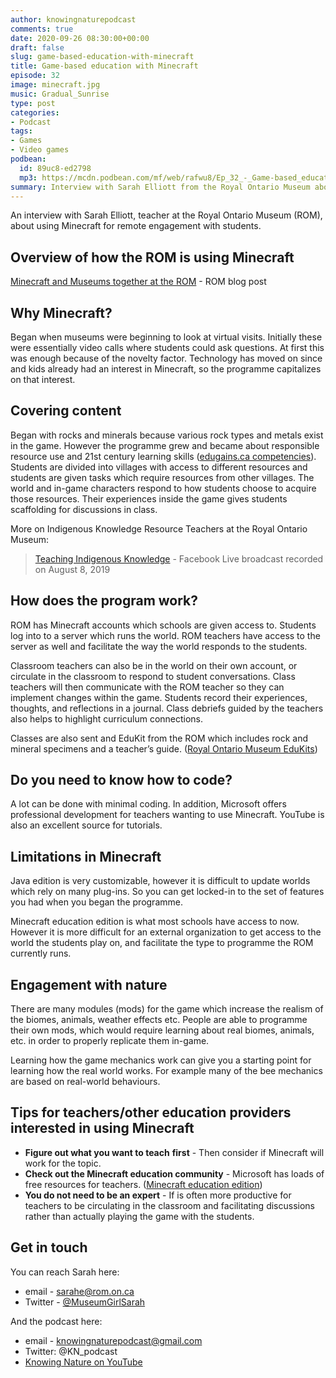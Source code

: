 ```yaml
---
author: knowingnaturepodcast
comments: true
date: 2020-09-26 08:30:00+00:00
draft: false
slug: game-based-education-with-minecraft
title: Game-based education with Minecraft
episode: 32
image: minecraft.jpg
music: Gradual_Sunrise
type: post
categories:
- Podcast
tags:
- Games
- Video games
podbean:
  id: 89uc8-ed2798
  mp3: https://mcdn.podbean.com/mf/web/rafwu8/Ep_32_-_Game-based_education_with_Minecraft87j4i.mp3
summary: Interview with Sarah Elliott from the Royal Ontario Museum about using Minecraft for remote engagement with students.
---
```


An interview with Sarah Elliott, teacher at the Royal Ontario Museum (ROM),
about using Minecraft for remote engagement with students.

## Overview of how the ROM is using Minecraft

[Minecraft and Museums together at the ROM](https://www.rom.on.ca/en/blog/minecraft-and-museums-together-at-the-rom) \- ROM blog post

## Why Minecraft?

Began when museums were beginning to look at virtual visits. Initially these
were essentially video calls where students could ask questions. At first this
was enough because of the novelty factor. Technology has moved on since and
kids already had an interest in Minecraft, so the programme capitalizes on
that interest.

## Covering content

Began with rocks and minerals because various rock types and metals exist in the game. However the programme grew and became about responsible resource use and 21st century learning skills ([edugains.ca competencies](http://www.edugains.ca/resources21CL/21stCenturyLearning/FrameworkofGlobalCompetencies_AODA.pdf)). Students are divided into villages with access to different resources and students are given tasks which require resources from other villages. The world and in-game characters respond to how students choose to acquire those resources. Their experiences inside the game gives students scaffolding for discussions in class.

More on Indigenous Knowledge Resource Teachers at the Royal Ontario Museum:

> [Teaching Indigenous Knowledge](https://www.rom.on.ca/en/rom-at-home/indigenous-insights/teaching-indigenous-knowledge) \- Facebook Live broadcast recorded on August 8, 2019

## How does the program work?

ROM has Minecraft accounts which schools are given access to. Students log
into to a server which runs the world. ROM teachers have access to the server
as well and facilitate the way the world responds to the students.

Classroom teachers can also be in the world on their own account, or circulate
in the classroom to respond to student conversations. Class teachers will then
communicate with the ROM teacher so they can implement changes within the
game. Students record their experiences, thoughts, and reflections in a
journal. Class debriefs guided by the teachers also helps to highlight
curriculum connections.

Classes are also sent and EduKit from the ROM which includes rock and mineral specimens and a teacher’s guide. ([Royal Ontario Museum EduKits](https://www.rom.on.ca/en/learn/travelling-programs/travelling-edukits))

## Do you need to know how to code?

A lot can be done with minimal coding. In addition, Microsoft offers
professional development for teachers wanting to use Minecraft. YouTube is
also an excellent source for tutorials.

## Limitations in Minecraft

Java edition is very customizable, however it is difficult to update worlds
which rely on many plug-ins. So you can get locked-in to the set of features
you had when you began the programme.

Minecraft education edition is what most schools have access to now. However
it is more difficult for an external organization to get access to the world
the students play on, and facilitate the type to programme the ROM currently
runs.

## Engagement with nature

There are many modules (mods) for the game which increase the realism of the
biomes, animals, weather effects etc. People are able to programme their own
mods, which would require learning about real biomes, animals, etc. in order
to properly replicate them in-game.

Learning how the game mechanics work can give you a starting point for
learning how the real world works. For example many of the bee mechanics are
based on real-world behaviours.

## Tips for teachers/other education providers interested in using Minecraft

  * **Figure out what you want to teach** **first** \- Then consider if Minecraft will work for the topic. 
  * **Check out the Minecraft education community** \- Microsoft has loads of free resources for teachers. ([Minecraft education edition](https://education.minecraft.net/))
  *  **You do not need to be an expert** \- If is often more productive for teachers to be circulating in the classroom and facilitating discussions rather than actually playing the game with the students.

## Get in touch
You can reach Sarah here:

  * email - sarahe@rom.on.ca
  * Twitter - [@MuseumGirlSarah](https://www.rom.on.ca/en/collections-research/rom-staff/twitter.com/MuseumGirlSarah)

And the podcast here:

  * email - knowingnaturepodcast@gmail.com
  * Twitter: @KN_podcast
  * [Knowing Nature on YouTube](https://www.youtube.com/channel/UChczdsDfBKOfdSL4TBIUGXA)

